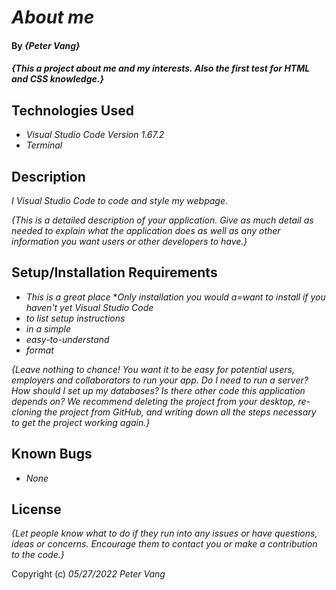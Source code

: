 # _About me_

#### By _**{Peter Vang}**_

#### _{This a project about me and my interests. Also the first test for HTML and CSS knowledge.}_

## Technologies Used

* _Visual Studio Code Version 1.67.2_
* _Terminal_

## Description
_I Visual Studio Code to code and style my webpage._

_{This is a detailed description of your application. Give as much detail as needed to explain what the application does as well as any other information you want users or other developers to have.}_

## Setup/Installation Requirements

* _This is a great place_
*_Only installation you would a=want to install if you haven't yet Visual Studio Code_
* _to list setup instructions_
* _in a simple_
* _easy-to-understand_
* _format_

_{Leave nothing to chance! You want it to be easy for potential users, employers and collaborators to run your app. Do I need to run a server? How should I set up my databases? Is there other code this application depends on? We recommend deleting the project from your desktop, re-cloning the project from GitHub, and writing down all the steps necessary to get the project working again.}_

## Known Bugs

* _None_

## License

_{Let people know what to do if they run into any issues or have questions, ideas or concerns.  Encourage them to contact you or make a contribution to the code.}_

Copyright (c) _05/27/2022_ _Peter Vang_
